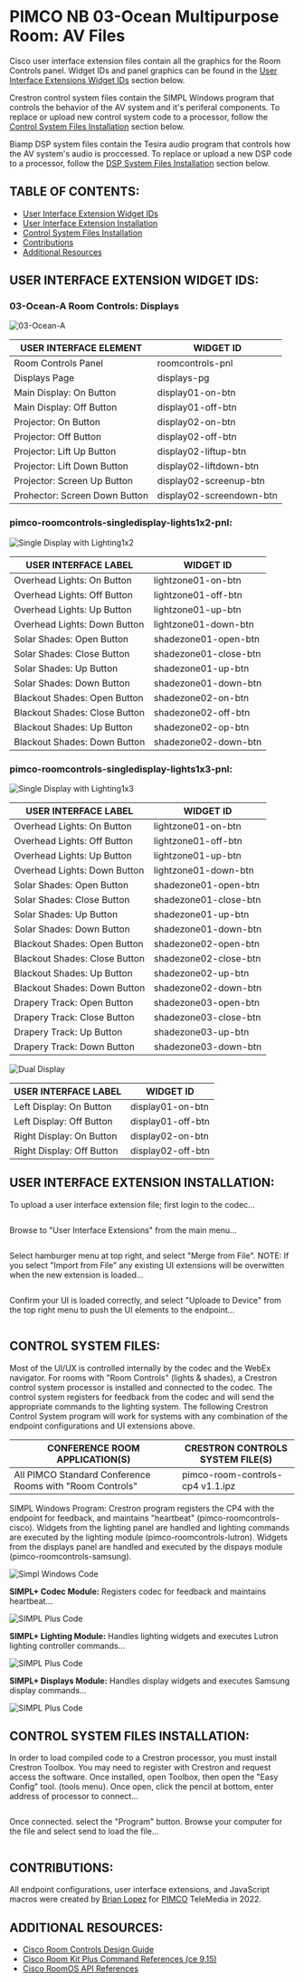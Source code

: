 # **PIMCO NB 03-Ocean Multipurpose Room: AV Files**

Cisco user interface extension files contain all the graphics for the Room Controls panel.  Widget IDs and panel graphics can be found in the [User Interface Extensions Widget IDs](https://github.com/brianlopezpimco/nb03ocean-av#user-interface-extension-widget-ids) section below.

Crestron control system files contain the SIMPL Windows program that controls the behavior of the AV system and it's periferal components. To replace or upload new control system code to a processor, follow the [Control System Files Installation](https://github.com/brianlopezpimco/nb03ocean-av#control-system-files-installation) section below.

Biamp DSP system files contain the Tesira audio program that controls how the AV system's audio is proccessed. To replace or upload a new DSP code to a processor, follow the [DSP System Files Installation](https://github.com/brianlopezpimco/nb03ocean-av#dsp-system-files-installation) section below.

## **TABLE OF CONTENTS:**

- [User Interface Extension Widget IDs](https://github.com/brianlopezpimco/nb03ocean-av#user-interface-extension-widget-ids)
- [User Interface Extension Installation](https://github.com/brianlopezpimco/nb03ocean-av#user-interface-extension-installation)
- [Control System Files Installation](https://github.com/brianlopezpimco/nb03ocean-av#control-system-files-installation)
- [Contributions](https://github.com/brianlopezpimco/nb03ocean-av#contributions)
- [Additional Resources](https://github.com/brianlopezpimco/nb03ocean-av#additional-resources)

## **USER INTERFACE EXTENSION WIDGET IDS:**

### **03-Ocean-A Room Controls: Displays**

![03-Ocean-A](/images/roomcontrols-nb03oceana-pnl.png)

| USER INTERFACE ELEMENT        | WIDGET ID                |
| ----------------------------- | ------------------------ |
| Room Controls Panel           | roomcontrols-pnl         |
| Displays Page                 | displays-pg              |
| Main Display: On Button       | display01-on-btn         |
| Main Display: Off Button      | display01-off-btn        |
| Projector: On Button          | display02-on-btn         |
| Projector: Off Button         | display02-off-btn        |
| Projector: Lift Up Button     | display02-liftup-btn     |
| Projector: Lift Down Button   | display02-liftdown-btn   |
| Projector: Screen Up Button   | display02-screenup-btn   |
| Prohector: Screen Down Button | display02-screendown-btn |

### **pimco-roomcontrols-singledisplay-lights1x2-pnl:**

![Single Display with Lighting1x2](/images/roomcontrols-singledisplay-lights1x2-pnl.PNG)

| USER INTERFACE LABEL          | WIDGET ID             |
| ----------------------------- | --------------------- |
| Overhead Lights: On Button    | lightzone01-on-btn    |
| Overhead Lights: Off Button   | lightzone01-off-btn   |
| Overhead Lights: Up Button    | lightzone01-up-btn    |
| Overhead Lights: Down Button  | lightzone01-down-btn  |
| Solar Shades: Open Button     | shadezone01-open-btn  |
| Solar Shades: Close Button    | shadezone01-close-btn |
| Solar Shades: Up Button       | shadezone01-up-btn    |
| Solar Shades: Down Button     | shadezone01-down-btn  |
| Blackout Shades: Open Button  | shadezone02-on-btn    |
| Blackout Shades: Close Button | shadezone02-off-btn   |
| Blackout Shades: Up Button    | shadezone02-op-btn    |
| Blackout Shades: Down Button  | shadezone02-down-btn  |

### **pimco-roomcontrols-singledisplay-lights1x3-pnl:**

![Single Display with Lighting1x3](/images/roomcontrols-singledisplay-lights1x3-pnl.PNG)

| USER INTERFACE LABEL          | WIDGET ID             |
| ----------------------------- | --------------------- |
| Overhead Lights: On Button    | lightzone01-on-btn    |
| Overhead Lights: Off Button   | lightzone01-off-btn   |
| Overhead Lights: Up Button    | lightzone01-up-btn    |
| Overhead Lights: Down Button  | lightzone01-down-btn  |
| Solar Shades: Open Button     | shadezone01-open-btn  |
| Solar Shades: Close Button    | shadezone01-close-btn |
| Solar Shades: Up Button       | shadezone01-up-btn    |
| Solar Shades: Down Button     | shadezone01-down-btn  |
| Blackout Shades: Open Button  | shadezone02-open-btn  |
| Blackout Shades: Close Button | shadezone02-close-btn |
| Blackout Shades: Up Button    | shadezone02-up-btn    |
| Blackout Shades: Down Button  | shadezone02-down-btn  |
| Drapery Track: Open Button    | shadezone03-open-btn  |
| Drapery Track: Close Button   | shadezone03-close-btn |
| Drapery Track: Up Button      | shadezone03-up-btn    |
| Drapery Track: Down Button    | shadezone03-down-btn  |

![Dual Display](/images/roomcontrols-dualdisplay-pnl.PNG)

| USER INTERFACE LABEL      | WIDGET ID         |
| ------------------------- | ----------------- |
| Left Display: On Button   | display01-on-btn  |
| Left Display: Off Button  | display01-off-btn |
| Right Display: On Button  | display02-on-btn  |
| Right Display: Off Button | display02-off-btn |

## **USER INTERFACE EXTENSION INSTALLATION:**

To upload a user interface extension file; first login to the codec...

![<Login Screen>](/images/endpoint-login-screen.PNG)

Browse to "User Interface Extensions" from the main menu...

![<User Interface Extensions>](/images/ui-extension-zoomtools.PNG)

Select hamburger menu at top right, and select "Merge from File". NOTE: If you select "Import from File" any existing UI extensions will be overwitten when the new extension is loaded...

![<User Interface Extensions>](/images/ui-extension-merge-file.PNG)

Confirm your UI is loaded correctly, and select "Uploade to Device" from the top right menu to push the UI elements to the endpoint...

![<User Interface Extensions>](/images/ui-extension-loaded.PNG)

## **CONTROL SYSTEM FILES:**

Most of the UI/UX is controlled internally by the codec and the WebEx navigator. For rooms with "Room Controls" (lights & shades), a Crestron control system processor is installed and connected to the codec. The control system registers for feedback from the codec and will send the appropriate commands to the lighting system. The following Crestron Control System program will work for systems with any combination of the endpoint configurations and UI extensions above.

| CONFERENCE ROOM APPLICATION(S)                           | CRESTRON CONTROLS SYSTEM FILE(S) |
| -------------------------------------------------------- | -------------------------------- |
| All PIMCO Standard Conference Rooms with "Room Controls" | pimco-room-controls-cp4 v1.1.ipz |

SIMPL Windows Program: Crestron program registers the CP4 with the endpoint for feedback, and maintains "heartbeat" (pimco-roomcontrols-cisco). Widgets from the lighting panel are handled and lighting commands are executed by the lighting module (pimco-roomcontrols-lutron). Widgets from the displays panel are handled and executed by the dispays module (pimco-roomcontrols-samsung). 

![Simpl Windows Code](/images/simpl-code.png)

**SIMPL+ Codec Module:** Registers codec for feedback and maintains heartbeat...

![SIMPL Plus Code](/images/simpl-plus-cisco-code.png)

**SIMPL+ Lighting Module:** Handles lighting widgets and executes Lutron lighting controller commands...

![SIMPL Plus Code](/images/simpl-plus-lutron-code.png)

**SIMPL+ Displays Module:** Handles display widgets and executes Samsung display commands...

![SIMPL Plus Code](/images/simpl-plus-samsung-code.png)

## **CONTROL SYSTEM FILES INSTALLATION:**

In order to load compiled code to a Crestron processor, you must install Crestron Toolbox. You may need to register with Crestron and request access the software. Once installed, open Toolbox, then open the "Easy Config" tool. (tools menu). Once open, click the pencil at bottom, enter address of processor to connect...

![<Connecting to Toolbox>](/images/toolbox-connect.png)

Once connected. select the "Program" button. Browse your computer for the file and select send to load the file...

![<Uploading Code>](/images/toolbox-send-code.png)

## **CONTRIBUTIONS:**

All endpoint configurations, user interface extensions, and JavaScript macros were created by [Brian Lopez](https://www.linkedin.com/in/engineerblopez/) for [PIMCO](https://www.pimco.com/en-us/) TeleMedia in 2022.

## **ADDITIONAL RESOURCES:**

- [Cisco Room Controls Design Guide](https://www.cisco.com/c/dam/en/us/td/docs/telepresence/endpoint/ce915/sx-mx-dx-room-kit-boards-customization-guide-ce915.pdf)
- [Cisco Room Kit Plus Command References (ce 9.15)](https://www.cisco.com/c/dam/en/us/td/docs/telepresence/endpoint/ce915/collaboration-endpoint-software-api-reference-guide-ce915.pdf)
- [Cisco RoomOS API References](https://roomos.cisco.com/xapi)
